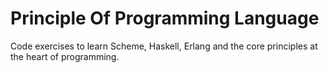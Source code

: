# Principle Of Programming Language

Code exercises to learn Scheme, Haskell, Erlang and the core principles at the heart of programming.
